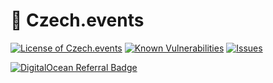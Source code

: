 # 📅 Czech.events

<!--Badges-->

[![License of Czech.events](https://img.shields.io/github/license/hejny/czech.events.svg?style=flat)](https://github.com/hejny/czech.events/blob/main/LICENSE)
[![Known Vulnerabilities](https://snyk.io/test/github/hejny/czech.events/badge.svg)](https://snyk.io/test/github/hejny/czech.events)
[![Issues](https://img.shields.io/github/issues/hejny/czech.events.svg?style=flat)](https://github.com/hejny/czech.events/issues)

<!--/Badges-->

[![DigitalOcean Referral Badge](https://web-platforms.sfo2.cdn.digitaloceanspaces.com/WWW/Badge%201.svg)](https://www.digitalocean.com/?refcode=a28ea10ad8d1&utm_campaign=Referral_Invite&utm_medium=Referral_Program&utm_source=badge)
